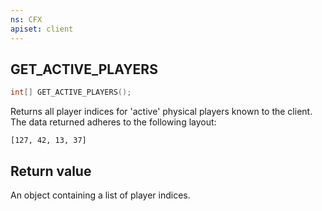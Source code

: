 ```yaml
---
ns: CFX
apiset: client
---
```

## GET_ACTIVE_PLAYERS

```c
int[] GET_ACTIVE_PLAYERS();
```

Returns all player indices for 'active' physical players known to the client.
The data returned adheres to the following layout:
```
[127, 42, 13, 37]
```

## Return value
An object containing a list of player indices.

